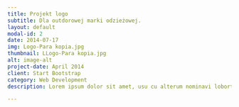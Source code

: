 ```yaml
---
title: Projekt logo
subtitle: Dla outdorowej marki odzieżowej.
layout: default
modal-id: 2
date: 2014-07-17
img: Logo-Para kopia.jpg
thumbnail: LLogo-Para kopia.jpg
alt: image-alt
project-date: April 2014
client: Start Bootstrap
category: Web Development
description: Lorem ipsum dolor sit amet, usu cu alterum nominavi lobortis. At duo novum diceret. Tantas apeirian vix et, usu sanctus postulant inciderint ut, populo diceret necessitatibus in vim. Cu eum dicam feugiat noluisse.

---
```

